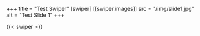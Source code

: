 +++
title = "Test Swiper"
[swiper]
[[swiper.images]]
src = "/img/slide1.jpg"
alt = "Test Slide 1"
+++

{{< swiper >}}
